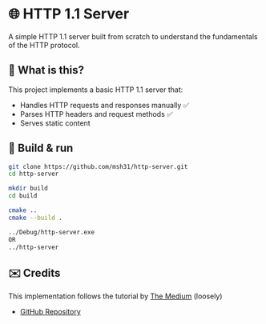 ﻿# 🌐 HTTP 1.1 Server

A simple HTTP 1.1 server built from scratch to understand the fundamentals of the HTTP protocol.

## 🧾 What is this?

This project implements a basic HTTP 1.1 server that:
- Handles HTTP requests and responses manually ✅
- Parses HTTP headers and request methods ✅
- Serves static content 

## 🔧 Build & run

```bash
git clone https://github.com/msh31/http-server.git
cd http-server

mkdir build
cd build

cmake ..
cmake --build .

../Debug/http-server.exe
OR
../http-server
```

## ✉️ Credits

This implementation follows the tutorial by [The Medium](https://osasazamegbe.medium.com/showing-building-an-http-server-from-scratch-in-c-2da7c0db6cb7) (loosely)


- [GitHub Repository](https://github.com/OsasAzamegbe/http-server)
